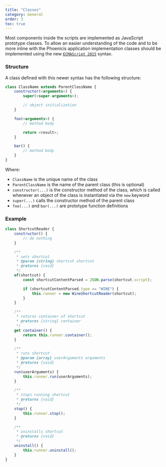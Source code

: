 ```yaml
---
title: "Classes"
category: General
order: 3
toc: true
---
```


Most components inside the scripts are implemented as JavaScript prototype classes. 
To allow an easier understanding of the code and to be more inline with the Phoenicis application implementation classes should be implemented using the new [`ECMAScript 2015`]() syntax. 


### Structure
A class defined with this newer syntax has the following structure:

```javascript
class ClassName extends ParentClassName {
    constructor(<arguments>) {
        super(<super-arguments>);

        // object initialization
    }

    foo(<arguments>) {
        // method body

        return <result>;
    }

    bar() {
        // method body
    }
}
```

Where:
- `ClassName` is the unique name of the class
- `ParentClassName` is the name of the parent class (this is optional)
- `constructor(...)` is the constructor method of the class, which is called whenever an object of the class is instantiated via the `new` keyword
- `super(...)` calls the constructor method of the parent class 
- `foo(...)` and `bar(...)` are prototype function definitions

### Example
```javascript
class ShortcutReader {
    constructor() {
        // do nothing
    }

    /**
     * sets shortcut
     * @param {string} shortcut shortcut
     * @returns {void}
     */
    of(shortcut) {
        const shortcutContentParsed = JSON.parse(shortcut.script);

        if (shortcutContentParsed.type == "WINE") {
            this.runner = new WineShortcutReader(shortcut);
        }
    }

    /**
     * returns container of shortcut
     * @returns {string} container
     */
    get container() {
        return this.runner.container();
    }

    /**
     * runs shortcut
     * @param {array} userArguments arguments
     * @returns {void}
     */
    run(userArguments) {
        this.runner.run(userArguments);
    }

    /**
     * stops running shortcut
     * @returns {void}
     */
    stop() {
        this.runner.stop();
    }

    /**
     * uninstalls shortcut
     * @returns {void}
     */
    uninstall() {
        this.runner.uninstall();
    }
}
```

